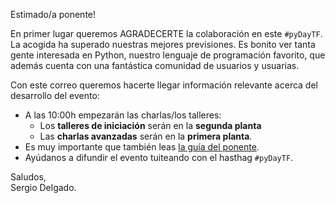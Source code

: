 Estimado/a ponente!

En primer lugar queremos AGRADECERTE la colaboración en este `#pyDayTF`. La acogida ha superado nuestras mejores previsiones. Es bonito ver tanta gente interesada en Python, nuestro lenguaje de programación favorito, que además cuenta con una fantástica comunidad de usuarios y usuarias.

Con este correo queremos hacerte llegar información relevante acerca del desarrollo del evento:

- A las 10:00h empezarán las charlas/los talleres:
    - Los **talleres de iniciación** serán en la **segunda planta**
    - Las **charlas avanzadas** serán en la **primera planta**.
- Es muy importante que también leas [la guía del ponente](http://pythoncanarias.es/pyday/guia_ponente/).
- Ayúdanos a difundir el evento tuiteando con el hasthag `#pyDayTF`.

Saludos,  
Sergio Delgado.
